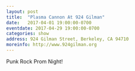 ```yaml
---
layout: post
title:  "Plasma Cannon At 924 Gilman"
date:   2017-04-01 19:00:00-0700
eventdate: 2017-04-29 19:00:00-0700
categories: show
address: 924 Gilman Street, Berkeley, CA 94710
moreinfo: http://www.924gilman.org
---
```

Punk Rock Prom Night!
